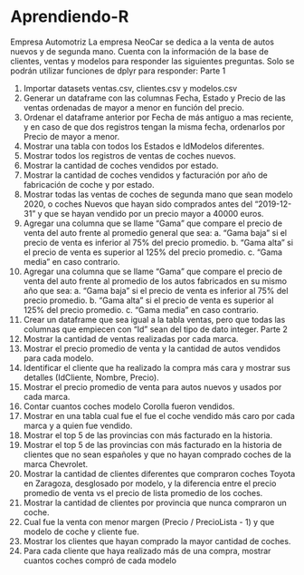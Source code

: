 # Aprendiendo-R
Empresa Automotriz
La empresa NeoCar se dedica a la venta de autos nuevos y de segunda mano. Cuenta con la información de la base 
de clientes, ventas y modelos para responder las siguientes preguntas. Solo se podrán utilizar funciones de dplyr para 
responder:
Parte 1
1. Importar datasets ventas.csv, clientes.csv y modelos.csv
2. Generar un dataframe con las columnas Fecha, Estado y Precio de las ventas ordenadas de mayor a menor en 
función del precio.
3. Ordenar el dataframe anterior por Fecha de más antiguo a mas reciente, y en caso de que dos registros 
tengan la misma fecha, ordenarlos por Precio de mayor a menor.
4. Mostrar una tabla con todos los Estados e IdModelos diferentes.
5. Mostrar todos los registros de ventas de coches nuevos.
6. Mostrar la cantidad de coches vendidos por estado.
7. Mostrar la cantidad de coches vendidos y facturación por año de fabricación de coche y por estado.
8. Mostrar todas las ventas de coches de segunda mano que sean modelo 2020, o coches Nuevos que hayan 
sido comprados antes del “2019-12-31” y que se hayan vendido por un precio mayor a 40000 euros.
9. Agregar una columna que se llame “Gama” que compare el precio de venta del auto frente al promedio 
general que sea:
a. “Gama baja” si el precio de venta es inferior al 75% del precio promedio.
b. “Gama alta” si el precio de venta es superior al 125% del precio promedio.
c. “Gama media” en caso contrario.
10. Agregar una columna que se llame “Gama” que compare el precio de venta del auto frente al promedio de 
los autos fabricados en su mismo año que sea:
a. “Gama baja” si el precio de venta es inferior al 75% del precio promedio.
b. “Gama alta” si el precio de venta es superior al 125% del precio promedio.
c. “Gama media” en caso contrario.
11. Crear un dataframe que sea igual a la tabla ventas, pero que todas las columnas que empiecen con “Id” sean 
del tipo de dato integer.
Parte 2
1. Mostrar la cantidad de ventas realizadas por cada marca.
2. Mostrar el precio promedio de venta y la cantidad de autos vendidos para cada modelo.
3. Identificar el cliente que ha realizado la compra más cara y mostrar sus detalles (IdCliente, Nombre, Precio).
4. Mostrar el precio promedio de venta para autos nuevos y usados por cada marca.
5. Contar cuantos coches modelo Corolla fueron vendidos.
6. Mostrar en una tabla cual fue el fue el coche vendido más caro por cada marca y a quien fue vendido.
7. Mostrar el top 5 de las provincias con más facturado en la historia.
8. Mostrar el top 5 de las provincias con más facturado en la historia de clientes que no sean españoles y que 
no hayan comprado coches de la marca Chevrolet.
9. Mostrar la cantidad de clientes diferentes que compraron coches Toyota en Zaragoza, desglosado por 
modelo, y la diferencia entre el precio promedio de venta vs el precio de lista promedio de los coches.
10. Mostrar la cantidad de clientes por provincia que nunca compraron un coche.
11. Cual fue la venta con menor margen (Precio / PrecioLista - 1) y que modelo de coche y cliente fue.
12. Mostrar los clientes que hayan comprado la mayor cantidad de coches.
13. Para cada cliente que haya realizado más de una compra, mostrar cuantos coches compró de cada modelo
